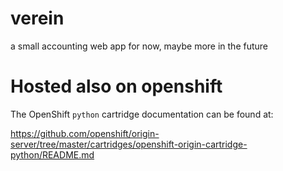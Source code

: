 verein
======

a small accounting web app for now, maybe more in the future

Hosted also on openshift
=========================
The OpenShift `python` cartridge documentation can be found at:

https://github.com/openshift/origin-server/tree/master/cartridges/openshift-origin-cartridge-python/README.md
